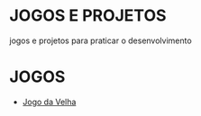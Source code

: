 # JOGOS E PROJETOS
jogos e projetos para praticar o desenvolvimento

<h1>JOGOS</h1>

<ul>
    <li><a href="https://michellycruz.github.io/jogos-e-projetos/jogo-da-velha/index.html">Jogo da Velha</a></li>

</ul>
